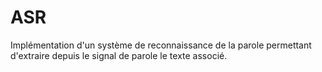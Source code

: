 # ASR
Implémentation d'un système de reconnaissance de la parole permettant d'extraire depuis le signal de parole le texte associé.